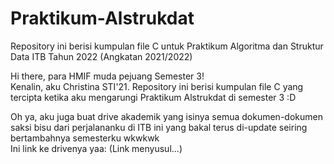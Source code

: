 # Praktikum-Alstrukdat
Repository ini berisi kumpulan file C untuk Praktikum Algoritma dan Struktur Data ITB Tahun 2022 (Angkatan 2021/2022)

Hi there, para HMIF muda pejuang Semester 3! <br/>
Kenalin, aku Christina STI'21. Repository ini berisi kumpulan file C yang tercipta ketika aku mengarungi Praktikum Alstrukdat di semester 3 :D

Oh ya, aku juga buat drive akademik yang isinya semua dokumen-dokumen saksi bisu dari perjalananku di ITB ini yang bakal terus di-update seiring bertambahnya semesterku wkwkwk <br/>
Ini link ke drivenya yaa: (Link menyusul...)
